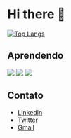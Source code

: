 # Hi there 👋 

[![Top Langs](https://github-readme-stats.vercel.app/api/top-langs/?username=DanielNasc&layout=compact&langs_count=6&theme=radical)](https://github.com/anuraghazra/github-readme-stats)

## Aprendendo

<img src="https://img.shields.io/badge/TypeScript-007ACC?style=for-the-badge&logo=typescript&logoColor=white&color=1f1f1f">
<img src="https://img.shields.io/badge/C-00599C?style=for-the-badge&logo=c&logoColor=white&color=1f1f1f">
<img src="https://img.shields.io/badge/Python-14354C?style=for-the-badge&logo=python&logoColor=white&color=1f1f1f">

## Contato
* <a href='https://www.linkedin.com/in/daniel-nascimento-3ct/'> LinkedIn </a>
* <a href='https://twitter.com/cccounte'> Twitter </a> 
* <a href ='mailto:danielnasc15987@gmail.com'> Gmail </a>
